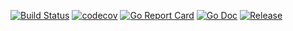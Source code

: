 [![Build Status](https://travis-ci.com/asphaltbuffet/tts-save.svg?branch=master)](https://travis-ci.com/asphaltbuffet/tts-save)
[![codecov](https://codecov.io/gh/asphaltbuffet/tts-save/branch/master/graph/badge.svg)](https://codecov.io/gh/asphaltbuffet/tts-save)
[![Go Report Card](https://goreportcard.com/badge/github.com/asphaltbuffet/tts-save?style=flat-square)](https://goreportcard.com/report/github.com/asphaltbuffet/tts-save)
[![Go Doc](https://img.shields.io/badge/godoc-reference-blue.svg?style=flat-square)](http://godoc.org/github.com/asphaltbuffet/tts-save)
[![Release](https://img.shields.io/github/release/asphaltbuffet/tts-save.svg?style=flat-square)](https://github.com/asphaltbuffet/tts-save/releases/latest)

